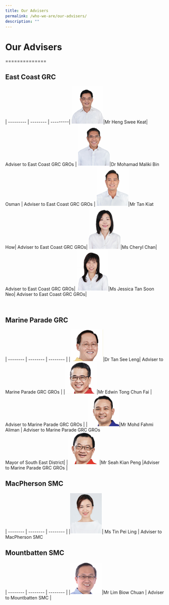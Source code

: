 ```yaml
---
title: Our Advisers
permalink: /who-we-are/our-advisers/
description: ""
---
```

# Our Advisers
==============

## East Coast GRC
| --------- | -------- | ---------|
<img src="/images/Who%20We%20Are/Advisers/Heng%20Swee%20Keat.jpg" style="width: 100px;">|Mr Heng Swee Keat|    Adviser to East Coast GRC GROs   |
<img src="/images/Who%20We%20Are/Advisers/Mohamad.jpg" style="width: 100px;">|Dr Mohamad Maliki Bin Osman   |  Adviser to East Coast GRC GROs  | 
<img src="/images/Who%20We%20Are/Advisers/Tan%20Kiat%20How.jpg" style="width: 100px;">|Mr Tan Kiat How| Adviser to East Coast GRC GROs|
<img src="/images/Who%20We%20Are/Advisers/Cheryl%20Chan.jpg" style="width: 100px;">|Ms Cheryl Chan| Adviser to East Coast GRC GROs|
<img src="/images/Who%20We%20Are/Advisers/Jessica%20Tan.jpg" style="width: 100px;">|Ms Jessica Tan Soon Neo| Adviser to East Coast GRC GROs|

<br>



##  Marine Parade GRC
| -------- | -------- | -------- |
| <img src="/images/Who%20We%20Are/Advisers/Tan%20See%20Leng.jpg" style="width: 100px;">|Dr Tan See Leng|  Adviser to Marine Parade GRC GROs   |
|<img src="/images/Who%20We%20Are/Advisers/Edwin%20Tong.jpg" style="width: 100px;">|Mr Edwin Tong Chun Fai   |  Adviser to Marine Parade GRC GROs  | 
|<img src="/images/Who%20We%20Are/Advisers/Mohd%20Fahmi.jpg" style="width: 100px;">|Mr Mohd Fahmi Aliman	  | Adviser to Marine Parade GRC GROs <br>Mayor of South East District|
|<img src="/images/Who%20We%20Are/Advisers/Siah%20Kien%20Peng.jpg" style="width: 100px;">|Mr Seah Kian Peng	 |Adviser to Marine Parade GRC GROs |

## MacPherson SMC
| -------- | -------- | -------- |
|<img src="/images/Who%20We%20Are/Advisers/Tin_Pei_Ling.jpg" style="width: 100px;">| Ms Tin Pei Ling | Adviser to MacPherson SMC


## Mountbatten SMC
| -------- | -------- | -------- |
|<img src="/images/Who%20We%20Are/Advisers/Lim%20Biow%20Chuan.jpg" style="width:100px;">|Mr Lim Biow Chuan | Adviser to Mountbatten SMC |